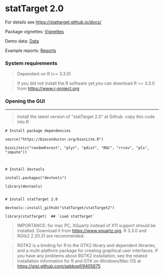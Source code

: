 # statTarget 2.0

For details see https://stattarget.github.io/docs/


Package vignettes: [Vignettes](https://stattarget.github.io/docs/my-new-doc/)


Demo data: [Data](https://stattarget.github.io/docs/demo/)


Example reports: [Reports](https://stattarget.github.io/docs/demo/)


### System requirements

> Dependent on R (>= 3.3.0)

> If you did not install the R software yet,you can download R >= 3.3.0  from https://www.r-project.org

### Opening the GUI
--------------------------------------------------------------------
> Install the latest version of "statTarget 2.0" at Github. copy this code into R
    
    # Install package dependencies
    
    source("https://bioconductor.org/biocLite.R") 
    
    biocLite(c("randomForest", "plyr", "pdist", "ROC", "rrcov", "pls", "impute"))
    
   
    
    # Install devtools
    
    install.packages("devtools")
    
    library(devtools)
    
    
    # Install statTarget 2.0
    
    devtools::install_github("statTarget/statTarget2")
    
    library(statTarget)  ## `Load statTarget`
    
    
    
> IMPORTANCE: for mac PC,  XQuartz instead of X11 support should be installed. Download it from https://www.xquartz.org. R 3.3.0 and RGtk2 2.20.31 are recommended.


> RGTK2 is a binding for R to the GTK2 library and dependent libraries, and a multi-platform package for creating graphical user interfaces. If you have any problems about RGTK2 installation, see the related installation information for R and GTK on Windows/Mac OS at https://gist.github.com/sebkopf/9405675

